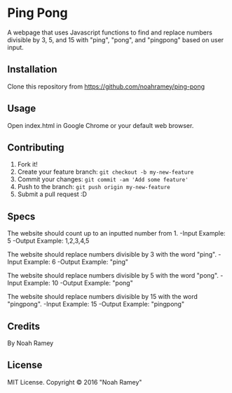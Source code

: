 # Ping Pong

A webpage that uses Javascript functions to find and replace numbers divisible by 3, 5, and 15 with "ping", "pong", and "pingpong" based on user input.

## Installation

Clone this repository from https://github.com/noahramey/ping-pong

## Usage

Open index.html in Google Chrome or your default web browser.

## Contributing

1. Fork it!
2. Create your feature branch: `git checkout -b my-new-feature`
3. Commit your changes: `git commit -am 'Add some feature'`
4. Push to the branch: `git push origin my-new-feature`
5. Submit a pull request :D

## Specs

The website should count up to an inputted number from 1.
  -Input Example: 5
  -Output Example: 1,2,3,4,5

The website should replace numbers divisible by 3 with the word "ping".
  -Input Example: 6
  -Output Example: "ping"

The website should replace numbers divisible by 5 with the word "pong".
  -Input Example: 10
  -Output Example: "pong"

The website should replace numbers divisible by 15 with the word "pingpong".
  -Input Example: 15
  -Output Example: "pingpong"

## Credits

By Noah Ramey

## License

MIT License. Copyright &copy; 2016 "Noah Ramey"
